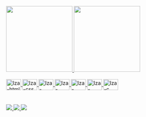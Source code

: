   <div>
    <a href="https://github.com/withloveizabel">
      <img height="180em" src="https://github-readme-stats.vercel.app/api?username=withloveizabel&show_icons=true&theme=tokyonight&locale=pt-br"/>
      <img height="180em" src="https://github-readme-stats.vercel.app/api/top-langs/?username=withloveizabel&layout=compact&theme=tokyonight&locale=pt-br"/>
      
  </div>
  <div style="display: inline_block"><br>
  <img align="center" alt="Iza-html" height="30" width="40" src="https://cdn.jsdelivr.net/gh/devicons/devicon/icons/html5/html5-original.svg" />
  <img align="center" alt="Iza-css" height="30" width="40" 
 src="https://cdn.jsdelivr.net/gh/devicons/devicon/icons/css3/css3-original.svg" />
  <img align="center" alt="Iza-linux" height="30" width="40" src="https://cdn.jsdelivr.net/gh/devicons/devicon/icons/linux/linux-original.svg" />
  <img align="center" alt="Iza-mysql" height="30" width="40" src="https://cdn.jsdelivr.net/gh/devicons/devicon/icons/mysql/mysql-original-wordmark.svg" />
  <img align="center" alt="Iza-python" height="30" width="40" src="https://cdn.jsdelivr.net/gh/devicons/devicon/icons/python/python-original.svg" />
  <img align="center" alt="Iza-arduino" height="30" width="40" src="https://cdn.jsdelivr.net/gh/devicons/devicon/icons/arduino/arduino-original-wordmark.svg" />
  <img align="center" alt="Iza-c" height="30" width="40" src="https://cdn.jsdelivr.net/gh/devicons/devicon/icons/c/c-original.svg" />


#
<div>
  <a href="https://www.instagram.com/withloveizabel/"><img src="https://img.shields.io/badge/Instagram-E4405F?style=for-the-badge&logo=instagram&logoColor=white">
  <a href="https://www.linkedin.com/in/iz4bel/"><img src="https://img.shields.io/badge/LinkedIn-0077B5?style=for-the-badge&logo=linkedin&logoColor=white">
  <a href="https://twitter.com/withloveizabel"><img src="https://img.shields.io/badge/Twitter-1DA1F2?style=for-the-badge&logo=twitter&logoColor=white">
</div>
          
          
          
    
          
          
  
